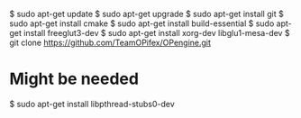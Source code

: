 $ sudo apt-get update
$ sudo apt-get upgrade
$ sudo apt-get install git
$ sudo apt-get install cmake
$ sudo apt-get install build-essential
$ sudo apt-get install freeglut3-dev
$ sudo apt-get install xorg-dev libglu1-mesa-dev
$ git clone https://github.com/TeamOPifex/OPengine.git

# Might be needed
$ sudo apt-get install libpthread-stubs0-dev
